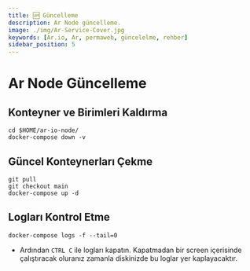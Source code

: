 ```yaml
---
title: 🆙 Güncelleme
description: Ar Node güncelleme.
image: ./img/Ar-Service-Cover.jpg
keywords: [Ar.io, Ar, permaweb, güncelelme, rehber]
sidebar_position: 5
---
```


# Ar Node Güncelleme 

## Konteyner ve Birimleri Kaldırma

```shell
cd $HOME/ar-io-node/
docker-compose down -v 
```

## Güncel Konteynerları Çekme
```shell
git pull 
git checkout main 
docker-compose up -d
```

## Logları Kontrol Etme
```shell
docker-compose logs -f --tail=0
```
* Ardından `CTRL C` ile logları kapatın. Kapatmadan bir screen içerisinde çalıştıracak oluranız zamanla diskinizde bu loglar yer kaplayacaktır. 

